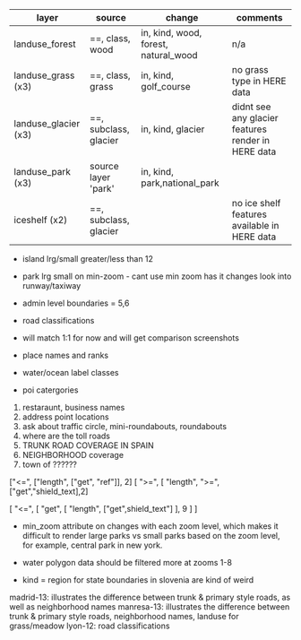 |  layer | source  | change  | comments  |
|---|---|---|---|
|  landuse_forest |  ==, class, wood |  in, kind, wood, forest, natural_wood |  n/a |  
|  landuse_grass (x3) |  ==, class, grass |  in, kind, golf_course |  no grass type in HERE data |  
|  landuse_glacier (x3) |  ==, subclass, glacier |  in, kind, glacier |  didnt see any glacier features render in HERE data |  
|  landuse_park (x3) |  source layer 'park' |  in, kind, park,national_park |   |  
|  iceshelf (x2) |  ==, subclass, glacier |   |  no ice shelf features available in HERE data |  



- island lrg/small greater/less than 12
- park lrg small on min-zoom - cant use min zoom has it changes
 look into runway/taxiway
 - admin level boundaries = 5,6
- road classifications
 - will match 1:1 for now and will get comparison screenshots

- place names and ranks
- water/ocean label classes
- poi catergories




1. restaraunt, business names
5. address point locations
6. ask about traffic circle, mini-roundabouts, roundabouts
2. where are the toll roads
4.  TRUNK ROAD COVERAGE IN SPAIN
3.  NEIGHBORHOOD coverage
7. town of ??????


["<=", ["length", ["get", "ref"]], 2]
[ ">=", [ "length", ">=",["get","shield_text],2]

[
"<=",
  [
    "get",
      [
        "length", ["get",shield_text"]
        ],
        9
        ]
]

- min_zoom attribute on changes with each zoom level, which makes it difficult to render large parks vs small parks based on the zoom level, for example, central park in new york.

- water polygon data should be filtered more at zooms 1-8

- kind = region for state boundaries in slovenia are kind of weird



madrid-13: illustrates the difference between trunk & primary style roads, as well as neighborhood names
manresa-13: illustrates the difference between trunk & primary style roads, neighborhood names, landuse for grass/meadow
lyon-12: road classifications
